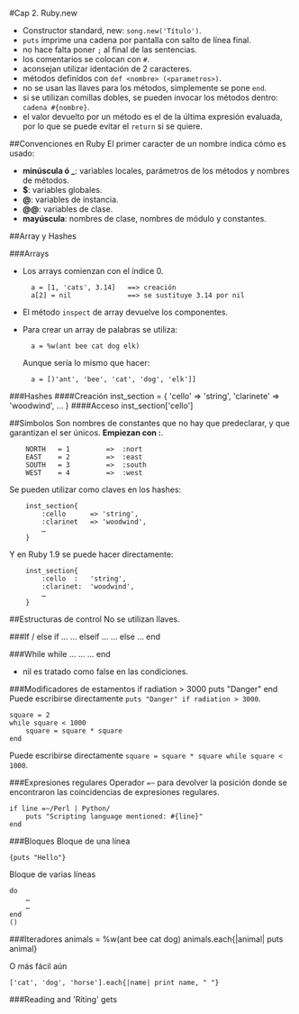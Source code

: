 #Cap 2. Ruby.new
- Constructor standard, new: `song.new('Título')`.
- `puts` imprime una cadena por pantalla con salto de línea final.
- no hace falta poner `;` al final de las sentencias.
- los comentarios se colocan con `#`.
- aconsejan utilizar identación de 2 caracteres.
- métodos definidos con `def <nombre> (<parametros>)`.
- no se usan las llaves para los métodos, simplemente se pone `end`.
- si se utilizan comillas dobles, se pueden invocar los métodos dentro: `cadena #{nombre}`.
- el valor devuelto por un método es el de la última expresión evaluada, por lo que se puede evitar el `return` si se quiere.


##Convenciones en Ruby
El primer caracter de un nombre indica cómo es usado:

- **minúscula ó _**: variables locales, parámetros de los métodos y nombres de métodos.
- **$**: variables globales.
- **@**: variables de instancia.
- **@@**: variables de clase.
- **mayúscula**: nombres de clase, nombres de módulo y constantes.


##Array y Hashes

###Arrays
- Los arrays comienzan con el índice 0.

		a = [1, 'cats', 3.14]	==> creación
		a[2] = nil				==> se sustituye 3.14 por nil
		
- El método `inspect` de array devuelve los componentes.
- Para crear un array de palabras se utiliza:
		
		a = %w(ant bee cat dog elk)
		
	Aunque sería lo mismo que hacer:
	
		a = [)'ant', 'bee', 'cat', 'dog', 'elk']]
		
###Hashes
####Creación
		inst_section = {
			'cello'		=> 'string',
			'clarinete'	=> 'woodwind',
			…
		}
####Acceso
		inst_section['cello']



##Símbolos
Son nombres de constantes que no hay que predeclarar, y que garantizan el ser únicos. **Empiezan con :**.

		NORTH	= 1			=>	:nort
		EAST	= 2			=>	:east
		SOUTH	= 3			=>	:south
		WEST	= 4			=>	:west
		
Se pueden utilizar como claves en los hashes:

		inst_section{
			:cello		=> 'string',
			:clarinet	=> 'woodwind',
			…
		}
		
Y en Ruby 1.9 se puede hacer directamente:
		
		inst_section{
			:cello	:	'string',
			:clarinet:	'woodwind',
			…
		}
		

##Estructuras de control
No se utilizan llaves.

###If / else
		if …
			…
		elseif …
			…
		else
			…
		end

###While
		while …
			…
			…
		end
		
- nil es tratado como false en las condiciones.


###Modificadores de estamentos
	if radiation > 3000
		puts "Danger"
	end
Puede escribirse directamente `puts "Danger" if radiation > 3000`.

	square = 2
	while square < 1000
		square = square * square
	end
Puede escribirse directamente `square = square * square while square < 1000`.


###Expresiones regulares
Operador `=~` para devolver la posición donde se encontraron las coincidencias de expresiones regulares.

	if line =~/Perl | Python/
		puts "Scripting language mentioned: #{line}"
	end
	
###Bloques
Bloque de una línea

	{puts "Hello"}
	
Bloque de varias líneas

	do
		…
		…
	end
	()
	
###Iteradores
	animals = %w(ant bee cat dog)
	animals.each{|animal| puts animal}
	
O más fácil aún

	['cat', 'dog', 'horse'].each{|name| print name, " "}
	
###Reading and 'Riting'
	gets